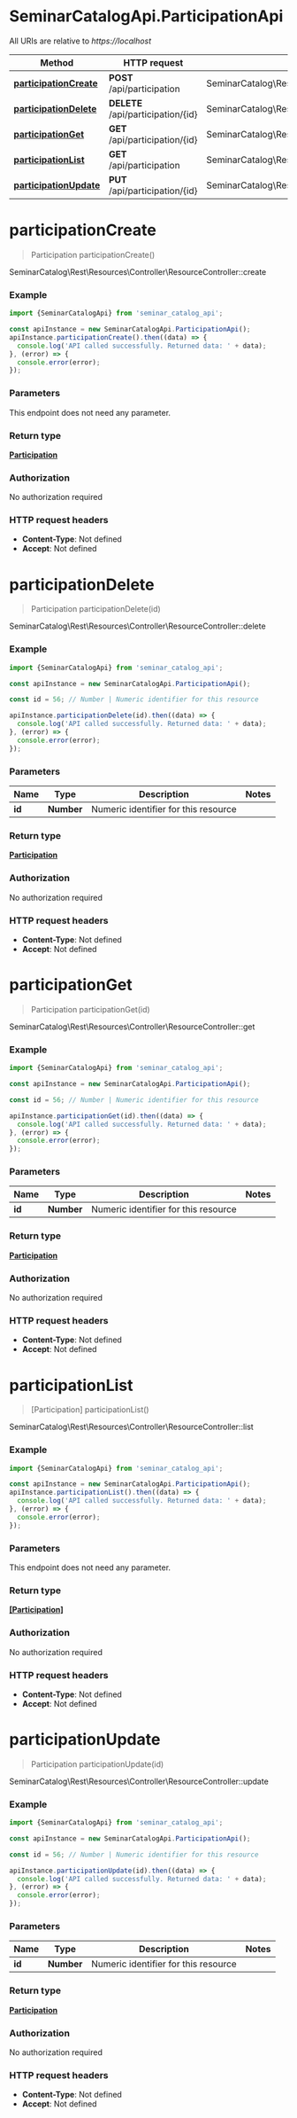 # SeminarCatalogApi.ParticipationApi

All URIs are relative to *https://localhost*

Method | HTTP request | Description
------------- | ------------- | -------------
[**participationCreate**](ParticipationApi.md#participationCreate) | **POST** /api/participation | SeminarCatalog\\Rest\\Resources\\Controller\\ResourceController::create
[**participationDelete**](ParticipationApi.md#participationDelete) | **DELETE** /api/participation/{id} | SeminarCatalog\\Rest\\Resources\\Controller\\ResourceController::delete
[**participationGet**](ParticipationApi.md#participationGet) | **GET** /api/participation/{id} | SeminarCatalog\\Rest\\Resources\\Controller\\ResourceController::get
[**participationList**](ParticipationApi.md#participationList) | **GET** /api/participation | SeminarCatalog\\Rest\\Resources\\Controller\\ResourceController::list
[**participationUpdate**](ParticipationApi.md#participationUpdate) | **PUT** /api/participation/{id} | SeminarCatalog\\Rest\\Resources\\Controller\\ResourceController::update


<a name="participationCreate"></a>
# **participationCreate**
> Participation participationCreate()

SeminarCatalog\\Rest\\Resources\\Controller\\ResourceController::create

### Example
```javascript
import {SeminarCatalogApi} from 'seminar_catalog_api';

const apiInstance = new SeminarCatalogApi.ParticipationApi();
apiInstance.participationCreate().then((data) => {
  console.log('API called successfully. Returned data: ' + data);
}, (error) => {
  console.error(error);
});

```

### Parameters
This endpoint does not need any parameter.

### Return type

[**Participation**](Participation.md)

### Authorization

No authorization required

### HTTP request headers

 - **Content-Type**: Not defined
 - **Accept**: Not defined

<a name="participationDelete"></a>
# **participationDelete**
> Participation participationDelete(id)

SeminarCatalog\\Rest\\Resources\\Controller\\ResourceController::delete

### Example
```javascript
import {SeminarCatalogApi} from 'seminar_catalog_api';

const apiInstance = new SeminarCatalogApi.ParticipationApi();

const id = 56; // Number | Numeric identifier for this resource

apiInstance.participationDelete(id).then((data) => {
  console.log('API called successfully. Returned data: ' + data);
}, (error) => {
  console.error(error);
});

```

### Parameters

Name | Type | Description  | Notes
------------- | ------------- | ------------- | -------------
 **id** | **Number**| Numeric identifier for this resource | 

### Return type

[**Participation**](Participation.md)

### Authorization

No authorization required

### HTTP request headers

 - **Content-Type**: Not defined
 - **Accept**: Not defined

<a name="participationGet"></a>
# **participationGet**
> Participation participationGet(id)

SeminarCatalog\\Rest\\Resources\\Controller\\ResourceController::get

### Example
```javascript
import {SeminarCatalogApi} from 'seminar_catalog_api';

const apiInstance = new SeminarCatalogApi.ParticipationApi();

const id = 56; // Number | Numeric identifier for this resource

apiInstance.participationGet(id).then((data) => {
  console.log('API called successfully. Returned data: ' + data);
}, (error) => {
  console.error(error);
});

```

### Parameters

Name | Type | Description  | Notes
------------- | ------------- | ------------- | -------------
 **id** | **Number**| Numeric identifier for this resource | 

### Return type

[**Participation**](Participation.md)

### Authorization

No authorization required

### HTTP request headers

 - **Content-Type**: Not defined
 - **Accept**: Not defined

<a name="participationList"></a>
# **participationList**
> [Participation] participationList()

SeminarCatalog\\Rest\\Resources\\Controller\\ResourceController::list

### Example
```javascript
import {SeminarCatalogApi} from 'seminar_catalog_api';

const apiInstance = new SeminarCatalogApi.ParticipationApi();
apiInstance.participationList().then((data) => {
  console.log('API called successfully. Returned data: ' + data);
}, (error) => {
  console.error(error);
});

```

### Parameters
This endpoint does not need any parameter.

### Return type

[**[Participation]**](Participation.md)

### Authorization

No authorization required

### HTTP request headers

 - **Content-Type**: Not defined
 - **Accept**: Not defined

<a name="participationUpdate"></a>
# **participationUpdate**
> Participation participationUpdate(id)

SeminarCatalog\\Rest\\Resources\\Controller\\ResourceController::update

### Example
```javascript
import {SeminarCatalogApi} from 'seminar_catalog_api';

const apiInstance = new SeminarCatalogApi.ParticipationApi();

const id = 56; // Number | Numeric identifier for this resource

apiInstance.participationUpdate(id).then((data) => {
  console.log('API called successfully. Returned data: ' + data);
}, (error) => {
  console.error(error);
});

```

### Parameters

Name | Type | Description  | Notes
------------- | ------------- | ------------- | -------------
 **id** | **Number**| Numeric identifier for this resource | 

### Return type

[**Participation**](Participation.md)

### Authorization

No authorization required

### HTTP request headers

 - **Content-Type**: Not defined
 - **Accept**: Not defined

